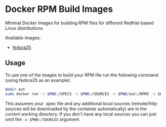 # Docker RPM Build Images

Minimal Docker Images for building RPM files for different RedHat-based Linux distributions.

Available images:
* [fedora25](https://github.com/Robpol86/dockerRPMbuild/blob/master/fedora/25/Dockerfile)

## Usage

To use one of the images to build your RPM file run the following command (using fedora25 as an example):
```bash
mkdir out
sudo docker run -v $PWD:/SPECS -v $PWD:/SOURCES -v $PWD/out:/RPMS -v $PWD/out:/SRPMS robpol86/dockerrpmbuild:fedora25 
```

This assumes your .spec file and any additional local sources (remote/http sources will be downloaded by the container
automatically) are in the current working directory. If you don't have any local sources you can just omit the
`-v $PWD:/SOURCES` argument.

